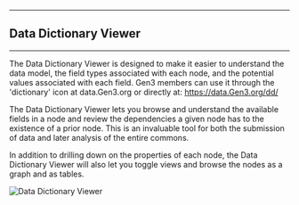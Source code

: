 * * *
## Data Dictionary Viewer
* * *


The Data Dictionary Viewer is designed to make it easier to understand the data model, the field types associated with each node, and the potential values associated with each field.   Gen3 members can use it through the 'dictionary' icon at data.Gen3.org or directly at: <https://data.Gen3.org/dd/>


The Data Dictionary Viewer lets you browse and understand the available fields in a node and review the dependencies a given node has to the existence of a prior node.  This is an invaluable tool for both the submission of data and later analysis of the entire commons.   


In addition to drilling down on the properties of each node, the Data Dictionary Viewer will also let you toggle views and browse the nodes as a graph and as tables.  


![Data Dictionary Viewer](dd-viewer.gif)
